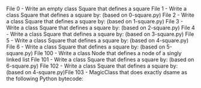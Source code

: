 File 0 - Write an empty class Square that defines a square
File 1 - Write a class Square that defines a square by: (based on 0-square.py)
File 2 - Write a class Square that defines a square by: (based on 1-square.py)
File 3 - Write a class Square that defines a square by: (based on 2-square.py)
File 4 - Write a class Square that defines a square by: (based on 3-square.py)
File 5 - Write a class Square that defines a square by: (based on 4-square.py)
File 6 - Write a class Square that defines a square by: (based on 5-square.py)
File 100 - Write a class Node that defines a node of a singly linked list
File 101 - Write a class Square that defines a square by: (based on 6-square.py)
File 102 - Write a class Square that defines a square by: (based on 4-square.py)File 103 - MagicClass that does exactly dsame as the following Python bytecode:

